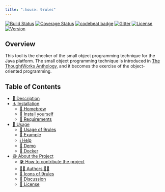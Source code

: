 ```yaml
---
title: ":house: 9rules"
---
```


[![Build Status](https://travis-ci.org/tamada/9rules.svg?branch=master)](https://travis-ci.org/tamada/9rules)
[![Coverage Status](https://coveralls.io/repos/github/tamada/9rules/badge.svg?branch=master)](https://coveralls.io/github/tamada/9rules?branch=master)
[![codebeat badge](https://codebeat.co/badges/7338b3d9-520f-429b-ba55-16aec78615d1)](https://codebeat.co/projects/github-com-tamada-9rules)
[![Gitter](https://badges.gitter.im/9rules/Lobby.svg)](https://gitter.im/9rules/Lobby?utm_source=badge&utm_medium=badge&utm_campaign=pr-badge)
[![License](https://img.shields.io/badge/License-Apache%202.0-blue.svg?style=flat)](https://github.com/tamada/9rules/blob/master/LICENSE)
[![Version](https://img.shields.io/badge/Version-1.1.0-yellowgreen.svg)](https://github.com/tamada/9rules/releases/tag/v1.1.0)


## Overview

This tool is the checker of the small object programming technique for the Java platform.
The small object programming technique is introduced in [The ThoughtWorks Anthology](http://shop.oreilly.com/product/9781934356142.do), and
it becomes the exercise of the object-oriented programming.

## Table of Contents

* [:page_facing_up: Description](description)
* [:anchor: Installation](install)
    * [:beer: Homebrew](install#beer-homebrew)
    * [:muscle: Install yourself](install#muscle-install-yourself)
    * [:briefcase: Requirements](install#briefcase-requirements)
* [:running: Usage](usage)
    * [:fork_and_knife: Usage of 9rules](usage#fork_and_knife-usage-of-9rules)
    * [:balloon: Example](usage#balloon=example)
    * [:information_source: Help](usage#information_source-help)
    * [:confetti_ball: Demo](usage#confetti_ball-demo)
    * [:whale: Docker](usage#whale-docker)
* [:smile: About the Project](about)
    * [:hammer_and_wrench: How to contribute the project](about#hammer_and_wrench-how-to-contribute-the-project)
    * [:man_office_worker: Authors :woman_office_worker:](about#man_office_worker-authors-woman_office_worker)
    * [:jack_o_lantern: Icons of 9rules](about#jack_o_lantern-icons-of-9rules)
    * [:speech_balloon: Discussion](about#speech_balloon-discussion)
    * [:scroll: License](about#scroll-license)

